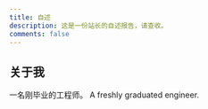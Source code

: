 ```yaml
---
title: 自述
description: 这是一份站长的自述报告，请查收。
comments: false
---
```


## 关于我

一名刚毕业的工程师。
A freshly graduated engineer.
